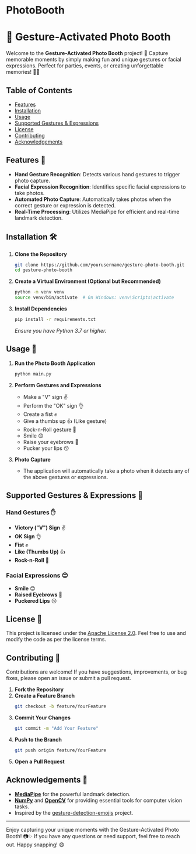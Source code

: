 # PhotoBooth

# 📸 Gesture-Activated Photo Booth

Welcome to the **Gesture-Activated Photo Booth** project! 🎉 Capture memorable moments by simply making fun and unique gestures or facial expressions. Perfect for parties, events, or creating unforgettable memories! 🤳✨

## Table of Contents
- [Features](#features)
- [Installation](#installation)
- [Usage](#usage)
- [Supported Gestures & Expressions](#supported-gestures--expressions)
- [License](#license)
- [Contributing](#contributing)
- [Acknowledgements](#acknowledgements)

## Features 🎯
- **Hand Gesture Recognition**: Detects various hand gestures to trigger photo capture.
- **Facial Expression Recognition**: Identifies specific facial expressions to take photos.
- **Automated Photo Capture**: Automatically takes photos when the correct gesture or expression is detected.
- **Real-Time Processing**: Utilizes MediaPipe for efficient and real-time landmark detection.

## Installation 🛠️

1. **Clone the Repository**
   ```bash
   git clone https://github.com/yourusername/gesture-photo-booth.git
   cd gesture-photo-booth
   ```

2. **Create a Virtual Environment (Optional but Recommended)**
   ```bash
   python -m venv venv
   source venv/bin/activate  # On Windows: venv\Scripts\activate
   ```

3. **Install Dependencies**
   ```bash
   pip install -r requirements.txt
   ```
   *Ensure you have Python 3.7 or higher.*

## Usage 🚀

1. **Run the Photo Booth Application**
   ```bash
   python main.py
   ```
2. **Perform Gestures and Expressions**
   - Make a "V" sign ✌️
   - Perform the "OK" sign 👌
   - Create a fist ✊
   - Give a thumbs up 👍 (Like gesture)
   - Rock-n-Roll gesture 🤘
   - Smile 😊
   - Raise your eyebrows 🙆
   - Pucker your lips 😗

3. **Photo Capture**
   - The application will automatically take a photo when it detects any of the above gestures or expressions.

## Supported Gestures & Expressions 📸

### Hand Gestures ✋
- **Victory ("V") Sign** ✌️
- **OK Sign** 👌
- **Fist** ✊
- **Like (Thumbs Up)** 👍
- **Rock-n-Roll** 🤘

### Facial Expressions 😊
- **Smile** 😊
- **Raised Eyebrows** 🙆
- **Puckered Lips** 😗

## License 📝

This project is licensed under the [Apache License 2.0](https://www.apache.org/licenses/LICENSE-2.0). Feel free to use and modify the code as per the license terms.

## Contributing 🤝

Contributions are welcome! If you have suggestions, improvements, or bug fixes, please open an issue or submit a pull request.

1. **Fork the Repository**
2. **Create a Feature Branch**
   ```bash
   git checkout -b feature/YourFeature
   ```
3. **Commit Your Changes**
   ```bash
   git commit -m "Add Your Feature"
   ```
4. **Push to the Branch**
   ```bash
   git push origin feature/YourFeature
   ```
5. **Open a Pull Request**

## Acknowledgements 🙏

- **[MediaPipe](https://mediapipe.dev/)** for the powerful landmark detection.
- **[NumPy](https://numpy.org/)** and **[OpenCV](https://opencv.org/)** for providing essential tools for computer vision tasks.
- Inspired by the [gesture-detection-emojis](https://github.com/bdekraker/gesture-detection-emojis) project.

---

Enjoy capturing your unique moments with the Gesture-Activated Photo Booth! 📷✨ If you have any questions or need support, feel free to reach out. Happy snapping! 😄
